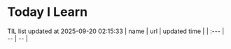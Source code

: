 # Today I Learn 
TIL list updated at 2025-09-20 02:15:33
| name | url | updated time |
| :--- | -- | -- |
